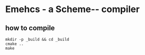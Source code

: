 # Emehcs - a Scheme-- compiler

## how to compile

```shell
mkdir -p _build && cd _build
cmake ..
make
```
